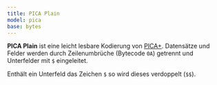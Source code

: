 ```yaml
---
title: PICA Plain
model: pica
base: bytes
---
```


**PICA Plain** ist eine leicht lesbare Kodierung von [PICA+](../pica). Datensätze und Felder werden durch Zeilenumbrüche (Bytecode `0A`) getrennt und Unterfelder mit `$` eingeleitet.

Enthält ein Unterfeld das Zeichen `$` so wird dieses verdoppelt (`$$`).
